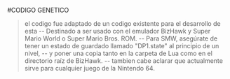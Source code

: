 #CODIGO GENETICO
<br>
>el codigo fue adaptado de un codigo existente para el desarrollo de esta
-- Destinado a ser usado con el emulador BizHawk y Super Mario World o Super Mario Bros. ROM.
-- Para SMW, asegúrate de tener un estado de guardado llamado "DP1.state" al principio de un nivel,
-- y poner una copia tanto en la carpeta de Lua como en el directorio raíz de BizHawk.
-- tambien cabe aclarar que actualmente sirve para cualquier juego de la Nintendo 64.
